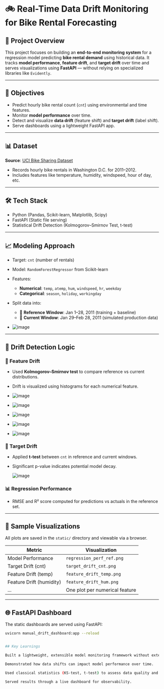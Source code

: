 # 🚲 Real-Time Data Drift Monitoring for Bike Rental Forecasting

## 🧠 Project Overview

This project focuses on building an **end-to-end monitoring system** for a regression model predicting **bike rental demand** using historical data. It tracks **model performance**, **feature drift**, and **target drift** over time and serves visualizations using **FastAPI** — without relying on specialized libraries like `Evidently`.

---

## 🎯 Objectives

- Predict hourly bike rental count (`cnt`) using environmental and time features.
- Monitor **model performance** over time.
- Detect and visualize **data drift** (feature shift) and **target drift** (label shift).
- Serve dashboards using a lightweight FastAPI app.

---

## 📊 Dataset

**Source**: [UCI Bike Sharing Dataset](https://archive.ics.uci.edu/ml/datasets/bike+sharing+dataset)  
- Records hourly bike rentals in Washington D.C. for 2011–2012.
- Includes features like temperature, humidity, windspeed, hour of day, etc.

---

## 🛠️ Tech Stack

- Python (Pandas, Scikit-learn, Matplotlib, Scipy)
- FastAPI (Static file serving)
- Statistical Drift Detection (Kolmogorov–Smirnov Test, t-test)

---

## 📈 Modeling Approach

- Target: `cnt` (number of rentals)
- Model: `RandomForestRegressor` from Scikit-learn
- Features:
  - **Numerical**: `temp`, `atemp`, `hum`, `windspeed`, `hr`, `weekday`
  - **Categorical**: `season`, `holiday`, `workingday`
- Split data into:
  - 📘 **Reference Window**: Jan 1–28, 2011 (training + baseline)
  - 📕 **Current Window**: Jan 29–Feb 28, 2011 (simulated production data)
 
- ![image](https://github.com/user-attachments/assets/70034ba7-c798-489b-a37f-f82278f753d7)

---

## 🧪 Drift Detection Logic

### 🔁 Feature Drift
- Used **Kolmogorov–Smirnov test** to compare reference vs current distributions.
- Drift is visualized using histograms for each numerical feature.

- ![image](https://github.com/user-attachments/assets/2ce8f2da-78ab-403c-b981-f3a4dd38adcb)

- ![image](https://github.com/user-attachments/assets/03594bec-d254-4422-b6a7-519f463ba18f)

- ![image](https://github.com/user-attachments/assets/37e849f5-74ee-40e8-a88d-856d8308e3f3)

- ![image](https://github.com/user-attachments/assets/5baaf867-feae-42e5-b30b-5dd99c0ad942)

- ![image](https://github.com/user-attachments/assets/520130dd-3f46-442a-b239-359eb0686ea7)






### 🎯 Target Drift
- Applied **t-test** between `cnt` in reference and current windows.
- Significant p-value indicates potential model decay.

  ![image](https://github.com/user-attachments/assets/a0657232-813f-4d2a-af3d-8de3d642f78b)


### 📊 Regression Performance
- RMSE and R² score computed for predictions vs actuals in the reference set.

---

## 📸 Sample Visualizations

All plots are saved in the `static/` directory and viewable via a browser.

| Metric                   | Visualization                 |
|--------------------------|-------------------------------|
| Model Performance        | `regression_perf_ref.png`     |
| Target Drift (cnt)       | `target_drift_cnt.png`        |
| Feature Drift (temp)     | `feature_drift_temp.png`      |
| Feature Drift (humidity) | `feature_drift_hum.png`       |
| ...                      | One plot per numerical feature|






---

## 🌐 FastAPI Dashboard

The static dashboards are served using FastAPI:

```bash
uvicorn manual_drift_dashboard:app --reload


## Key Learnings

Built a lightweight, extensible model monitoring framework without external drift libraries.

Demonstrated how data shifts can impact model performance over time.

Used classical statistics (KS-test, t-test) to assess data quality and stability.

Served results through a live dashboard for observability.
